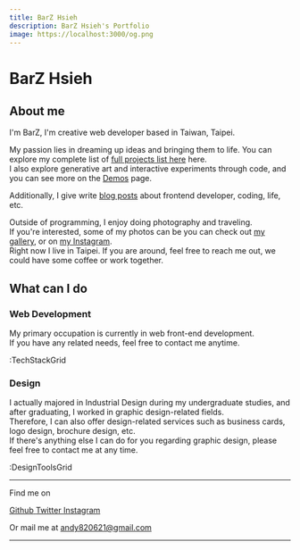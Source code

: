 ```yaml
---
title: BarZ Hsieh
description: BarZ Hsieh's Portfolio
image: https://localhost:3000/og.png
---
```


# BarZ Hsieh

## About me

I'm BarZ, I'm creative web developer based in Taiwan, Taipei.

My passion lies in dreaming up ideas and bringing them to life. You can explore my complete list of [full projects list here](/projects) here.<br>
I also explore generative art and interactive experiments through code, and you can see more on the [Demos](/demos) page.

Additionally, I give write [blog posts](/posts) about frontend developer, coding, life, etc.<br>

Outside of programming, I enjoy doing photography and traveling.<br>
If you're interested, some of my photos can be you can check out [my gallery](/gallery), or on [my Instagram](https://www.instagram.com/andy820621).<br>
Right now I live in Taipei. If you are around, feel free to reach me out, we could have some coffee or work together.

## What can I do

### Web Development

My primary occupation is currently in web front-end development.<br>
If you have any related needs, feel free to contact me anytime.

:TechStackGrid

### Design

I actually majored in Industrial Design during my undergraduate studies, and after graduating, I worked in graphic design-related fields.<br>
Therefore, I can also offer design-related services such as business cards, logo design, brochure design, etc.<br>
If there's anything else I can do for you regarding graphic design, please feel free to contact me at any time.

:DesignToolsGrid

<div flex-auto></div>

---

Find me on

<p flex="~ gap-3 wrap" class="mt--2!">
  <a href="https://github.com/andy820621" target="_blank" space-x-1 flex="~ items-center" title="Github">
    <Icon op75 name="i-simple-icons-github"></Icon>
    <span>Github</span>
  </a>
  <a href="https://www.twitter.com/BarZ3064" target="_blank" space-x-1 flex="~ items-center" title="Twitter">
    <Icon op75 name="i-ri-twitter-x-fill"></Icon>
    <span>Twitter</span>
  </a>
  <a href="https://www.instagram.com/andy820621" target="_blank" space-x-1 flex="~ items-center" title="Instagram">
    <Icon op75 name="i-simple-icons-instagram"></Icon>
    <span>Instagram</span>
  </a>
</p>

Or mail me at <a href="mailto:andy820621@gmail.com">andy820621@gmail.com</a>

---
